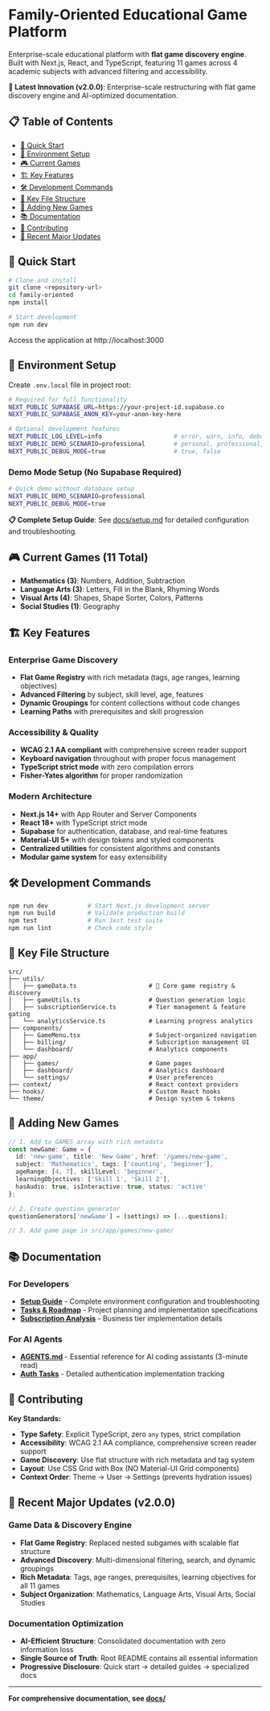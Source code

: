 # Family-Oriented Educational Game Platform

Enterprise-scale educational platform with **flat game discovery engine**. Built with Next.js, React, and TypeScript, featuring 11 games across 4 academic subjects with advanced filtering and accessibility.

**🎯 Latest Innovation (v2.0.0)**: Enterprise-scale restructuring with flat game discovery engine and AI-optimized documentation.

## 📋 Table of Contents

- [🚀 Quick Start](#-quick-start)
- [🔧 Environment Setup](#-environment-setup)
- [🎮 Current Games](#-current-games-11-total)
- [🏗️ Key Features](#️-key-features)
- [🛠️ Development Commands](#️-development-commands)
- [📁 Key File Structure](#-key-file-structure)
- [🎯 Adding New Games](#-adding-new-games)
- [📚 Documentation](#-documentation)
- [🤝 Contributing](#-contributing)
- [🚀 Recent Major Updates](#-recent-major-updates-v200)

## 🚀 Quick Start

```bash
# Clone and install
git clone <repository-url>
cd family-oriented
npm install

# Start development
npm run dev
```

Access the application at http://localhost:3000

## 🔧 Environment Setup

Create `.env.local` file in project root:

```bash
# Required for full functionality
NEXT_PUBLIC_SUPABASE_URL=https://your-project-id.supabase.co
NEXT_PUBLIC_SUPABASE_ANON_KEY=your-anon-key-here

# Optional development features
NEXT_PUBLIC_LOG_LEVEL=info                    # error, warn, info, debug
NEXT_PUBLIC_DEMO_SCENARIO=professional        # personal, professional, enterprise
NEXT_PUBLIC_DEBUG_MODE=true                   # true, false
```

### Demo Mode Setup (No Supabase Required)
```bash
# Quick demo without database setup
NEXT_PUBLIC_DEMO_SCENARIO=professional
NEXT_PUBLIC_DEBUG_MODE=true
```

**📋 Complete Setup Guide**: See [docs/setup.md](docs/setup.md) for detailed configuration and troubleshooting.

## 🎮 Current Games (11 Total)
- **Mathematics (3)**: Numbers, Addition, Subtraction
- **Language Arts (3)**: Letters, Fill in the Blank, Rhyming Words  
- **Visual Arts (4)**: Shapes, Shape Sorter, Colors, Patterns
- **Social Studies (1)**: Geography

## 🏗️ Key Features

### Enterprise Game Discovery
- **Flat Game Registry** with rich metadata (tags, age ranges, learning objectives)
- **Advanced Filtering** by subject, skill level, age, features
- **Dynamic Groupings** for content collections without code changes
- **Learning Paths** with prerequisites and skill progression

### Accessibility & Quality
- **WCAG 2.1 AA compliant** with comprehensive screen reader support
- **Keyboard navigation** throughout with proper focus management
- **TypeScript strict mode** with zero compilation errors
- **Fisher-Yates algorithm** for proper randomization

### Modern Architecture
- **Next.js 14+** with App Router and Server Components
- **React 18+** with TypeScript strict mode
- **Supabase** for authentication, database, and real-time features
- **Material-UI 5+** with design tokens and styled components
- **Centralized utilities** for consistent algorithms and constants
- **Modular game system** for easy extensibility

## 🛠️ Development Commands

```bash
npm run dev           # Start Next.js development server
npm run build         # Validate production build
npm test              # Run Jest test suite
npm run lint          # Check code style
```

## 📁 Key File Structure

```
src/
├── utils/
│   ├── gameData.ts                    # 🎯 Core game registry & discovery
│   ├── gameUtils.ts                   # Question generation logic
│   ├── subscriptionService.ts         # Tier management & feature gating
│   └── analyticsService.ts            # Learning progress analytics
├── components/
│   ├── GameMenu.tsx                   # Subject-organized navigation
│   ├── billing/                       # Subscription management UI
│   └── dashboard/                     # Analytics components
├── app/
│   ├── games/                         # Game pages
│   ├── dashboard/                     # Analytics dashboard
│   └── settings/                      # User preferences
├── context/                           # React context providers
├── hooks/                             # Custom React hooks
└── theme/                             # Design system & tokens
```

## 🎯 Adding New Games

```typescript
// 1. Add to GAMES array with rich metadata
const newGame: Game = {
  id: 'new-game', title: 'New Game', href: '/games/new-game',
  subject: 'Mathematics', tags: ['counting', 'beginner'],
  ageRange: [4, 7], skillLevel: 'beginner',
  learningObjectives: ['Skill 1', 'Skill 2'],
  hasAudio: true, isInteractive: true, status: 'active'
};

// 2. Create question generator
questionGenerators['newGame'] = (settings) => [...questions];

// 3. Add game page in src/app/games/new-game/
```

## 📚 Documentation

### For Developers
- **[Setup Guide](docs/setup.md)** - Complete environment configuration and troubleshooting
- **[Tasks & Roadmap](docs/tasks.md)** - Project planning and implementation specifications
- **[Subscription Analysis](docs/subscription-tier-analysis.md)** - Business tier implementation details

### For AI Agents
- **[AGENTS.md](docs/AGENTS.md)** - Essential reference for AI coding assistants (3-minute read)
- **[Auth Tasks](docs/auth-tasks.md)** - Detailed authentication implementation tracking

## 🤝 Contributing

**Key Standards:**
- **Type Safety**: Explicit TypeScript, zero `any` types, strict compilation
- **Accessibility**: WCAG 2.1 AA compliance, comprehensive screen reader support
- **Game Discovery**: Use flat structure with rich metadata and tag system
- **Layout**: Use CSS Grid with Box (NO Material-UI Grid components)
- **Context Order**: Theme → User → Settings (prevents hydration issues)

## 🚀 Recent Major Updates (v2.0.0)

### Game Data & Discovery Engine
- **Flat Game Registry**: Replaced nested subgames with scalable flat structure
- **Advanced Discovery**: Multi-dimensional filtering, search, and dynamic groupings
- **Rich Metadata**: Tags, age ranges, prerequisites, learning objectives for all 11 games
- **Subject Organization**: Mathematics, Language Arts, Visual Arts, Social Studies

### Documentation Optimization
- **AI-Efficient Structure**: Consolidated documentation with zero information loss
- **Single Source of Truth**: Root README contains all essential information
- **Progressive Disclosure**: Quick start → detailed guides → specialized docs

---

**For comprehensive documentation, see [docs/](docs/)**

